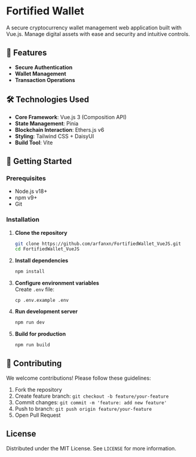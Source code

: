 # Fortified Wallet

A secure cryptocurrency wallet management web application built with Vue.js. Manage digital assets with ease and security and intuitive controls.

## 🌟 Features

- **Secure Authentication**
- **Wallet Management**
- **Transaction Operations**

## 🛠️ Technologies Used

- **Core Framework**: Vue.js 3 (Composition API)
- **State Management**: Pinia
- **Blockchain Interaction**: Ethers.js v6
- **Styling**: Tailwind CSS + DaisyUI
- **Build Tool**: Vite

## 🚀 Getting Started

### Prerequisites

- Node.js v18+
- npm v9+
- Git

### Installation

1. **Clone the repository**

   ```bash
   git clone https://github.com/arfanxn/FortifiedWallet_VueJS.git
   cd FortifiedWallet_VueJS
   ```

2. **Install dependencies**

   ```bash
   npm install
   ```

3. **Configure environment variables**  
   Create `.env` file:
   ```
   cp .env.example .env
   ```

4. **Run development server**

   ```bash
   npm run dev
   ```

5. **Build for production**
   ```bash
   npm run build
   ```

## 🤝 Contributing

We welcome contributions! Please follow these guidelines:

1. Fork the repository
2. Create feature branch: `git checkout -b feature/your-feature`
3. Commit changes: `git commit -m 'feature: add new feature'`
4. Push to branch: `git push origin feature/your-feature`
5. Open Pull Request

## License

Distributed under the MIT License. See `LICENSE` for more information.
